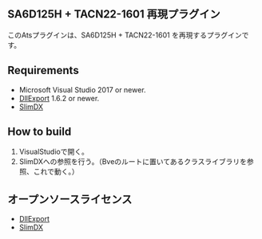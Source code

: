 ﻿## SA6D125H + TACN22-1601 再現プラグイン
このAtsプラグインは、SA6D125H + TACN22-1601 を再現するプラグインです。

## Requirements
* Microsoft Visual Studio 2017 or newer.
* [DllExport](https://www.nuget.org/packages/DllExport/) 1.6.2 or newer.
* [SlimDX](https://slimdx.org/)

## How to build
1. VisualStudioで開く。
1. SlimDXへの参照を行う。（Bveのルートに置いてあるクラスライブラリを参照、これで動く。）

## オープンソースライセンス
* [DllExport](https://github.com/3F/DllExport/blob/master/LICENSE)
* [SlimDX](https://github.com/SlimDX/slimdx/blob/master/License.txt)
